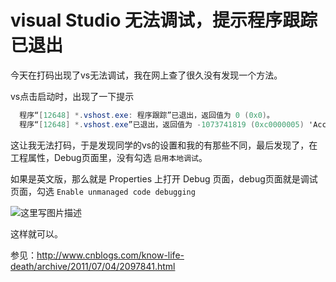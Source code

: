 # visual Studio 无法调试，提示程序跟踪已退出

今天在打码出现了vs无法调试，我在网上查了很久没有发现一个方法。

vs点击启动时，出现了一下提示


```csharp
  程序“[12648] *.vshost.exe: 程序跟踪”已退出，返回值为 0 (0x0)。
  程序“[12648] *.vshost.exe”已退出，返回值为 -1073741819 (0xc0000005) 'Access violation'。
```

<!-- csdn -->
<!--more-->

<div id="toc"></div>


这让我无法打码，于是发现同学的vs的设置和我的有那些不同，最后发现了，在工程属性，Debug页面里，没有勾选 `启用本地调试`。

如果是英文版，那么就是 Properties 上打开 Debug 页面，debug页面就是调试页面，勾选 `Enable unmanaged code debugging`

![这里写图片描述](http://img.blog.csdn.net/20170120093018668?watermark/2/text/aHR0cDovL2Jsb2cuY3Nkbi5uZXQvbGluZGV4aV9nZA==/font/5a6L5L2T/fontsize/400/fill/I0JBQkFCMA==/dissolve/70/gravity/SouthEast)

这样就可以。

参见：http://www.cnblogs.com/know-life-death/archive/2011/07/04/2097841.html